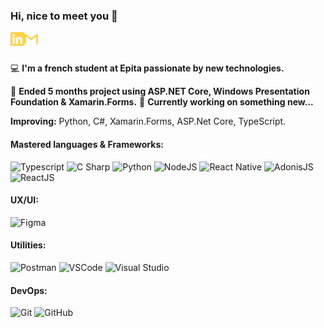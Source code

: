 ### Hi, nice to meet you 👋

[<img align="left" alt="Mzzay | LinkedIn" width="22px" src="./linkedin.svg" />][linkedin]
[<img align="left" alt="Mzzay | Gmail" width="22px" src="./gmail.svg" />][gmail]

<br>
<br>

💻 __I'm a french student at Epita passionate by new technologies.__

🔎 __Ended 5 months project using ASP.NET Core, Windows Presentation Foundation & Xamarin.Forms.__
🔎 __Currently working on something new...__

__Improving:__ Python, C#, Xamarin.Forms, ASP.Net Core, TypeScript.

#### Mastered languages & Frameworks:

![Typescript](https://img.shields.io/badge/-TypeScript-3178C6?style=flat&logo=typescript&logoColor=white)
![C Sharp](https://img.shields.io/badge/-C%20Sharp-239120?sstyle=flat&logo=c-sharp&logoColor=white)
![Python](https://img.shields.io/badge/python-3670A0?style=flat&logo=python&logoColor=ffdd54)
![NodeJS](http://img.shields.io/badge/-NodeJS-6EBF20?style=flat&logo=node.js&logoColor=white)
![React Native](https://img.shields.io/badge/react_native-%2320232a.svg?style=flat&logo=react&logoColor=%2361DAFB)
![AdonisJS](https://img.shields.io/badge/adonisjs-%23220052.svg?style=flat&logo=adonisjs&logoColor=white)
![ReactJS](https://img.shields.io/badge/-ReactJS-51CBF2?style=flat&logo=react&logoColor=white)

#### UX/UI:

![Figma](https://img.shields.io/badge/-Figma-F24E1E?style=flat&logo=figma&logoColor=white)

#### Utilities:

![Postman](https://img.shields.io/badge/-Postman-FF6C37?style=flat&logo=postman&logoColor=white)
![VSCode](https://img.shields.io/badge/-VSCode-007ACC?style=flat&logo=visual-studio-code&logoColor=white)
![Visual Studio](https://img.shields.io/badge/-Visual%20Studio-5C2D91?style=flat&logo=visual-studio&logoColor=white)

#### DevOps:

![Git](https://img.shields.io/badge/-Git-F05032?style=flat&logo=git&logoColor=white)
![GitHub](https://img.shields.io/badge/-Github-181717?style=flat&logo=github&logoColor=white)

[linkedin]: https://www.linkedin.com/in/anischtourou
[gmail]: mailto:anis.cht67@gmail.com
